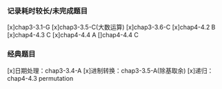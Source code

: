 ### 记录耗时较长/未完成题目
[x]chap3-3.1-G
[x]chap3-3.5-C(大数运算)
[x]chap3-3.6-C
[x]chap4-4.2 B
[x]chap4-4.3 C
[x]chap4-4.4 A
[]chap4-4.4 C

### 经典题目
[x]日期处理：chap3-3.4-A
[x]进制转换：chap3-3.5-A(除基取余)
[x]递归：chap4-4.3 permutation
